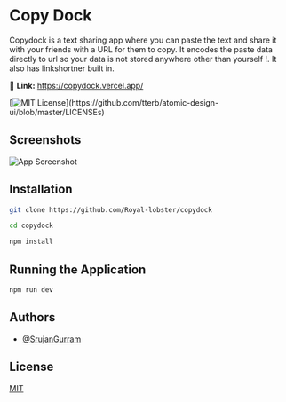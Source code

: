 
# Copy Dock

Copydock is a text sharing app where you can paste the text and share it with your friends with a URL for them to copy. It encodes the paste data directly to url so your data is not stored anywhere other than yourself !. It also has linkshortner built in.

🔗 **Link:** https://copydock.vercel.app/

[![MIT License](https://img.shields.io/apm/l/atomic-design-ui.svg?)](https://github.com/tterb/atomic-design-ui/blob/master/LICENSEs)
## Screenshots

![App Screenshot](https://raw.githubusercontent.com/Royal-lobster/copydock-nextjs/main/Screenshot.png)

  
## Installation

```bash
git clone https://github.com/Royal-lobster/copydock

cd copydock

npm install
```
## Running the Application

```bash
npm run dev
```
    
## Authors

- [@SrujanGurram](https://www.github.com/royal-lobster)

  
## License

[MIT](https://choosealicense.com/licenses/mit/)

  
